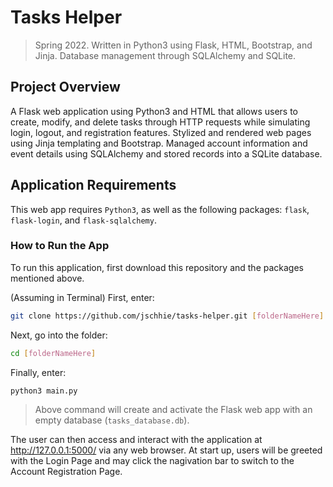 # Tasks Helper
> Spring 2022. Written in Python3 using Flask, HTML, Bootstrap, and Jinja. Database management through SQLAlchemy and SQLite.

## Project Overview
A Flask web application using Python3 and HTML that allows users to create, modify, and delete tasks through HTTP requests while simulating login, logout, and registration features. 
Stylized and rendered web pages using Jinja templating and Bootstrap.
Managed account information and event details using SQLAlchemy and stored records into a SQLite database.

## Application Requirements
This web app requires ```Python3```, as well as the following packages: ```flask```, ```flask-login```, and ```flask-sqlalchemy```.

### How to Run the App
To run this application, first download this repository and the packages mentioned above.

(Assuming in Terminal) First, enter:
```bash 
git clone https://github.com/jschhie/tasks-helper.git [folderNameHere]
```

Next, go into the folder: 
```bash 
cd [folderNameHere]
```

Finally, enter:
```bash
python3 main.py
```

> Above command will create and activate the Flask web app with an empty database (```tasks_database.db```). 

The user can then access and interact with the application at http://127.0.0.1:5000/ via any web browser. 
At start up, users will be greeted with the Login Page and may click the nagivation bar to switch to the Account Registration Page.
